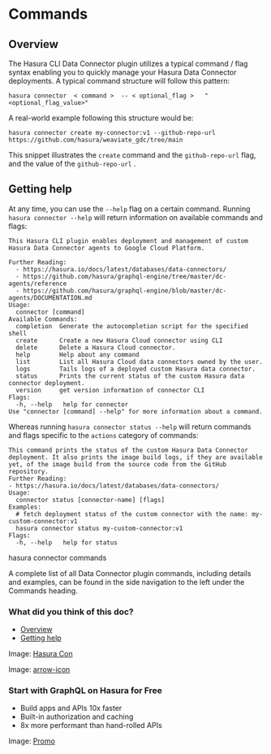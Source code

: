 # Commands

## Overview​

The Hasura CLI Data Connector plugin utilizes a typical command / flag syntax enabling you to quickly manage your Hasura Data Connector deployments. A typical
command structure will follow this pattern:

`hasura connector  < command >  -- < optional_flag >   "<optional_flag_value>"`

A real-world example following this structure would be:

`hasura connector create my-connector:v1 --github-repo-url https://github.com/hasura/weaviate_gdc/tree/main`

This snippet illustrates the `create` command and the `github-repo-url` flag,
and the value of the `github-repo-url` .

## Getting help​

At any time, you can use the `--help` flag on a certain command. Running `hasura connector --help` will return information on available commands and flags:

```
This Hasura CLI plugin enables deployment and management of custom Hasura Data Connector agents to Google Cloud Platform.
      
Further Reading:
  - https://hasura.io/docs/latest/databases/data-connectors/
  - https://github.com/hasura/graphql-engine/tree/master/dc-agents/reference
  - https://github.com/hasura/graphql-engine/blob/master/dc-agents/DOCUMENTATION.md
Usage:
  connector [command]
Available Commands:
  completion  Generate the autocompletion script for the specified shell
  create      Create a new Hasura Cloud connector using CLI
  delete      Delete a Hasura Cloud connector.
  help        Help about any command
  list        List all Hasura Cloud data connectors owned by the user.
  logs        Tails logs of a deployed custom Hasura data connector.
  status      Prints the current status of the custom Hasura data connector deployment.
  version     get version information of connector CLI
Flags:
  -h, --help   help for connector
Use "connector [command] --help" for more information about a command.
```

Whereas running `hasura connector status --help` will return commands and flags specific to the `actions` category of commands:

```
This command prints the status of the custom Hasura Data Connector deployment. It also prints the image build logs, if they are available yet, of the image build from the source code from the GitHub repository.
Further Reading:
- https://hasura.io/docs/latest/databases/data-connectors/
Usage:
  connector status [connector-name] [flags]
Examples:
  # fetch deployment status of the custom connector with the name: my-custom-connector:v1
  hasura connector status my-custom-connector:v1
Flags:
  -h, --help   help for status
```

hasura connector commands

A complete list of all Data Connector plugin commands, including details and examples, can be found in the side navigation to the left
under the Commands heading.

### What did you think of this doc?

- [ Overview ](https://hasura.io/docs/latest/hasura-cli/connector-plugin/commands/index/#overview)
- [ Getting help ](https://hasura.io/docs/latest/hasura-cli/connector-plugin/commands/index/#getting-help)


Image: [ Hasura Con ](https://res.cloudinary.com/dh8fp23nd/image/upload/v1686154570/hasura-con-2023/has-con-light-date_r2a2ud.png)

Image: [ arrow-icon ](https://res.cloudinary.com/dh8fp23nd/image/upload/v1683723549/main-web/chevron-right_ldbi7d.png)

### Start with GraphQL on Hasura for Free

- Build apps and APIs 10x faster
- Built-in authorization and caching
- 8x more performant than hand-rolled APIs


Image: [ Promo ](https://hasura.io/docs/assets/images/hasura-free-ff60e409244e0ea12b5a3045d1a9096b.png)
